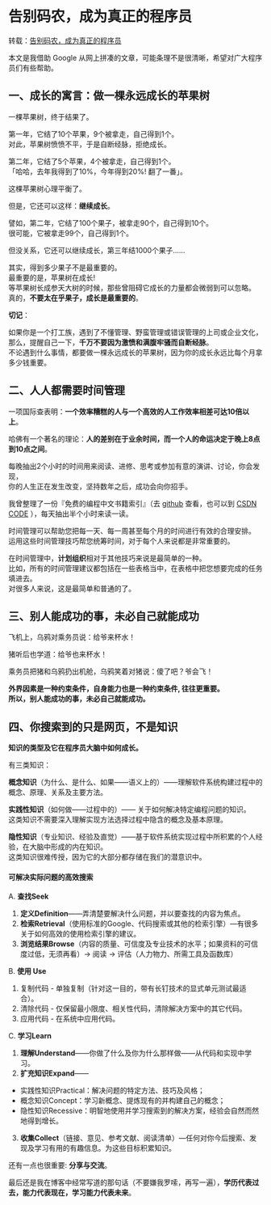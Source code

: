 告别码农，成为真正的程序员
===================

转载：[告别码农，成为真正的程序员](http://segmentfault.com/blog/justjavac/1190000000364902)

本文是我借助 Google 从网上拼凑的文章，可能条理不是很清晰，希望对广大程序员们有些帮助。

## 一、成长的寓言：做一棵永远成长的苹果树

一棵苹果树，终于结果了。

第一年，它结了10个苹果，9个被拿走，自己得到1个。<br>
对此，苹果树愤愤不平，于是自断经脉，拒绝成长。

第二年，它结了5个苹果，4个被拿走，自己得到1个。<br>
「哈哈，去年我得到了10%，今年得到20%! 翻了一番」。

这棵苹果树心理平衡了。

但是，它还可以这样：**继续成长**。

譬如，第二年，它结了100个果子，被拿走90个，自己得到10个。<br>
很可能，它被拿走99个，自己得到1个。

但没关系，它还可以继续成长，第三年结1000个果子……

其实，得到多少果子不是最重要的。<br>
最重要的是，苹果树在成长!<br>
等苹果树长成参天大树的时候，那些曾阻碍它成长的力量都会微弱到可以忽略。<br>
真的，**不要太在乎果子，成长是最重要的**。

**切记**：

如果你是一个打工族，遇到了不懂管理、野蛮管理或错误管理的上司或企业文化，<br>
那么，提醒自己一下，**千万不要因为激愤和满腹牢骚而自断经脉**。<br>
不论遇到什么事情，都要做一棵永远成长的苹果树，因为你的成长永远比每个月拿多少钱重要。

## 二、人人都需要时间管理

一项国际查表明：**一个效率糟糕的人与一个高效的人工作效率相差可达10倍以上**。

哈佛有一个著名的理论：**人的差别在于业余时间，而一个人的命运决定于晚上8点到10点之间**。

每晚抽出2个小时的时间用来阅读、进修、思考或参加有意的演讲、讨论，你会发现，<br>
你的人生正在发生改变，坚持数年之后，成功会向你招手。

我曾整理了一份『免费的编程中文书籍索引』（去 [github](https://github.com/justjavac/free-programming-books-zh_CN) 查看，也可以到 [CSDN CODE](https://code.csdn.net/JustJavaC/free-programming-books-zh_cn) ），每天抽出半个小时来读一读。

时间管理可以帮助您把每一天、每一周甚至每个月的时间进行有效的合理安排。<br>
运用这些时间管理技巧帮您统筹时间，对于每个人来说都是非常重要的。

在时间管理中，**计划组织**相对于其他技巧来说是最简单的一种。<br>
比如，所有的时间管理建议都包括在一些表格当中，在表格中把您想要完成的任务填进去。<br>
对很多人来说，这是最简单和普通的了。

## 三、别人能成功的事，未必自己就能成功

飞机上，乌鸦对乘务员说：给爷来杯水！

猪听后也学道：给爷也来杯水！

乘务员把猪和乌鸦扔出机舱，乌鸦笑着对猪说：傻了吧？爷会飞！

**外界因素是一种约束条件，自身能力也是一种约束条件, 往往更重要。<br>
所以，别人能成功的事，未必自己就能成功。**

## 四、你搜索到的只是网页，不是知识

**知识的类型及它在程序员大脑中如何成长。**

有三类知识：

**概念知识**（为什么、是什么、如果——语义上的）——理解软件系统构建过程中的概念、原理、关系及主要方法。

**实践性知识**（如何做——过程中的）—— 关于如何解决特定编程问题的知识。<br>
这类知识不需要深入理解实现方法选择过程中隐含的概念及基本原理。

**隐性知识**（专业知识、经验及直觉）——基于软件系统实现过程中所积累的个人经验，在大脑中形成的内在知识。<br>
这类知识很难传授，因为它的大部分都存储在我们的潜意识中。

#### **可解决实际问题的高效搜索**

A. **查找Seek**

1. **定义Definition**——弄清楚要解决什么问题，并以要查找的内容为焦点。
2. **检索Retrieval**（使用标准的Google、代码搜索或其他的检索引擎）—有很多关于如何高效的使用检索引擎的建议。
3. **浏览结果Browse**（内容的质量、可信度及专业技术的水平；如果资料的可信度过低，无须再看）-&gt; 阅读 -&gt; 评估（人力物力、所需工具及函数库）


B. **使用 Use**

1. 复制代码 - 单独复制（针对这一目的，带有长钉技术的显式单元测试最适合）。
2. 清除代码 - 仅保留最小限度、相关性代码，清除解决方案中的其它代码。
3. 应用代码 - 在系统中应用代码。


C. **学习Learn**

1. **理解Understand**——你做了什么及你为什么那样做——从代码和实现中学习。
2. **扩充知识Expand**——
  - 实践性知识Practical：解决问题的特定方法、技巧及风格；
  - 概念知识Concept：学习新概念、提炼现有的并构建自己的概念；
  - 隐性知识Recessive：明智地使用并学习搜索到的解决方案，经验会自然而然地得到增长。
3. **收集Collect**（链接、意见、参考文献、阅读清单）—任何对你今后搜索、发现及学习有用的有趣信息。为这些目标积累知识。

还有一点也很重要: **分享与交流**。

最后还是我在博客中经常写道的那句话（不要嫌我罗嗦，再写一遍），**学历代表过去，能力代表现在，学习能力代表未来**。